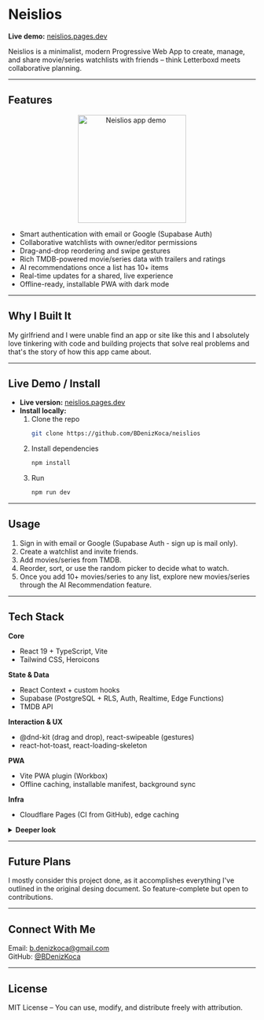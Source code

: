 # Neislios

**Live demo:** [neislios.pages.dev](https://neislios.pages.dev)  

Neislios is a minimalist, modern Progressive Web App to create, manage, and share movie/series watchlists with friends – think Letterboxd meets collaborative planning.

---

## Features  

<p align="center">
  <img src="public/demo.gif" alt="Neislios app demo" width="220">
</p>



- Smart authentication with email or Google (Supabase Auth)  
- Collaborative watchlists with owner/editor permissions  
- Drag-and-drop reordering and swipe gestures  
- Rich TMDB-powered movie/series data with trailers and ratings  
- AI recommendations once a list has 10+ items  
- Real-time updates for a shared, live experience  
- Offline-ready, installable PWA with dark mode  

---

## Why I Built It  
My girlfriend and I were unable find an app or site like this and I absolutely love tinkering with code and building projects that solve real problems and that's the story of how this app came about.

---

## Live Demo / Install  

- **Live version:** [neislios.pages.dev](https://neislios.pages.dev)  
- **Install locally:**  
  1. Clone the repo  
     ```bash
     git clone https://github.com/BDenizKoca/neislios
     ```  
  2. Install dependencies  
     ```bash
     npm install
     ```  
  3. Run  
     ```bash
     npm run dev
     ```  

---

## Usage  
1. Sign in with email or Google (Supabase Auth - sign up is mail only).  
2. Create a watchlist and invite friends.  
3. Add movies/series from TMDB.  
4. Reorder, sort, or use the random picker to decide what to watch.  
5. Once you add 10+ movies/series to any list, explore new movies/series through the AI Recommendation feature.

---

## Tech Stack

**Core**
- React 19 + TypeScript, Vite
- Tailwind CSS, Heroicons

**State & Data**
- React Context + custom hooks
- Supabase (PostgreSQL + RLS, Auth, Realtime, Edge Functions)
- TMDB API

**Interaction & UX**
- @dnd-kit (drag and drop), react-swipeable (gestures)
- react-hot-toast, react-loading-skeleton

**PWA**
- Vite PWA plugin (Workbox)
- Offline caching, installable manifest, background sync

**Infra**
- Cloudflare Pages (CI from GitHub), edge caching

<details>
<summary><strong>Deeper look</strong></summary>

- Routing and code-splitting with React lazy/Suspense  
- Optimistic UI for realtime updates  
- Caching layers: session/local storage for UI state, in-memory for TMDB responses  
- Type safety: strict TS, shared interfaces for Supabase rows and TMDB types  
- Error boundaries and fallback UIs  
- RLS policies to restrict reads/writes by user and membership  
</details>


---

## Future Plans

I mostly consider this project done, as it accomplishes everything I've outlined in the original desing document. So feature-complete but open to contributions.

---

## Connect With Me  
Email: [b.denizkoca@gmail.com](mailto:b.denizkoca@gmail.com)  
GitHub: [@BDenizKoca](https://github.com/BDenizKoca)  

---

## License  
MIT License – You can use, modify, and distribute freely with attribution.  
